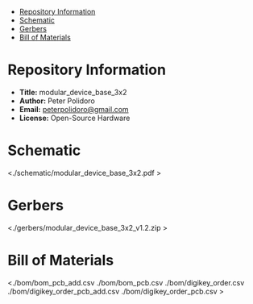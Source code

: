 - [Repository Information](#org03a1e76)
- [Schematic](#org6eb68df)
- [Gerbers](#org5a068f6)
- [Bill of Materials](#org0d8e7cb)



<a id="org03a1e76"></a>

# Repository Information

-   **Title:** modular\_device\_base\_3x2
-   **Author:** Peter Polidoro
-   **Email:** peterpolidoro@gmail.com
-   **License:** Open-Source Hardware


<a id="org6eb68df"></a>

# Schematic

<./schematic/modular_device_base_3x2.pdf >


<a id="org5a068f6"></a>

# Gerbers

<./gerbers/modular_device_base_3x2_v1.2.zip >


<a id="org0d8e7cb"></a>

# Bill of Materials

<./bom/bom_pcb_add.csv ./bom/bom_pcb.csv ./bom/digikey_order.csv ./bom/digikey_order_pcb_add.csv ./bom/digikey_order_pcb.csv >
